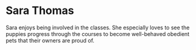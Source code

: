 # Sara Thomas

Sara enjoys being involved in the classes. She especially loves to see the puppies progress through the courses to become well-behaved obedient pets that their owners are proud of.
